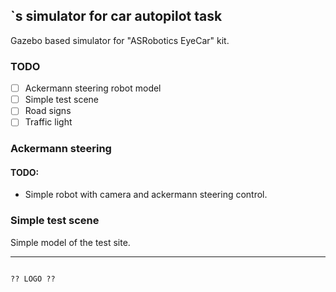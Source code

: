 ## **<TEAMNAME>**`s simulator for car autopilot task
Gazebo based simulator for "ASRobotics EyeCar" kit.

### TODO
 - [ ] Ackermann steering robot model
 - [ ] Simple test scene 
 - [ ] Road signs
 - [ ] Traffic light

### Ackermann steering
#### TODO: 
 - Simple robot with camera and ackermann steering control. 


### Simple test scene
Simple model of the test site. 


---

```

?? LOGO ??


```

 
